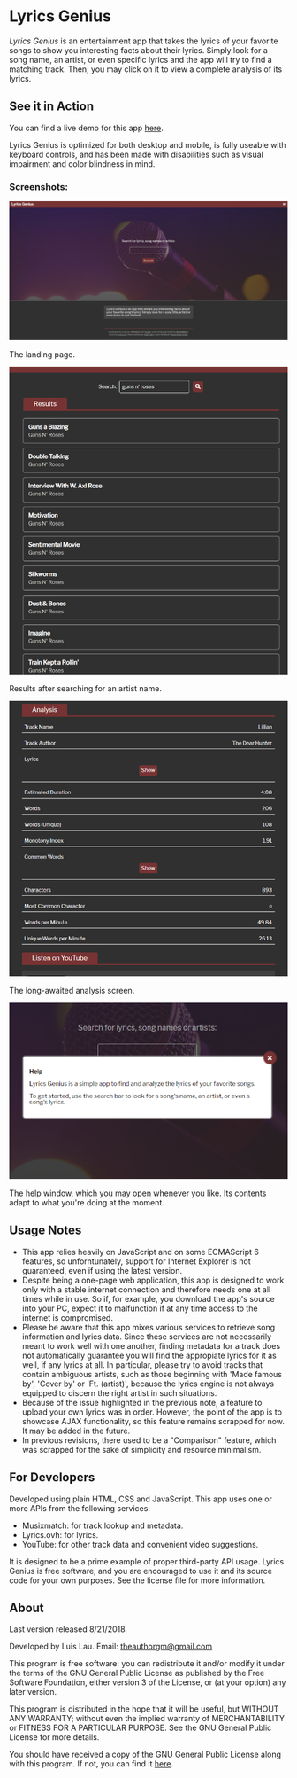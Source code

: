 # Lyrics Genius

*Lyrics Genius* is an entertainment app that takes the lyrics of your favorite songs to show you interesting facts about their lyrics. Simply look for a song name, an artist, or even specific lyrics and the app will try to find a matching track. Then, you may click on it to view a complete analysis of its lyrics.

## See it in Action

You can find a live demo for this app [here](https://theauthorgh.github.io/lyrics-genius/).

Lyrics Genius is optimized for both desktop and mobile, is fully useable with keyboard controls, and has been made with disabilities such as visual impairment and color blindness in mind.

### Screenshots:

![Screenshot of the Landing Page](https://github.com/TheAuthorGH/lyrics-genius/blob/master/screenshots/01.PNG?raw=true)

The landing page.

![Screenshot of the results for a search query](https://github.com/TheAuthorGH/lyrics-genius/blob/master/screenshots/02.PNG?raw=true)

Results after searching for an artist name.

![Screenshot of the analysis screen](https://github.com/TheAuthorGH/lyrics-genius/blob/master/screenshots/03.PNG?raw=true)

The long-awaited analysis screen.

![Screenshot of the help window](https://github.com/TheAuthorGH/lyrics-genius/blob/master/screenshots/04.PNG?raw=true)

The help window, which you may open whenever you like. Its contents adapt to what you're doing at the moment.

## Usage Notes
* This app relies heavily on JavaScript and on some ECMAScript 6 features, so unforntunately, support for Internet Explorer is not guaranteed, even if using the latest version.
* Despite being a one-page web application, this app is designed to work only with a stable internet connection and therefore needs one at all times while in use. So if, for example, you download the app's source into your PC, expect it to malfunction if at any time access to the internet is compromised.
* Please be aware that this app mixes various services to retrieve song information and lyrics data. Since these services are not necessarily meant to work well with one another, finding metadata for a track does not automatically guarantee you will find the appropiate lyrics for it as well, if any lyrics at all. In particular, please try to avoid tracks that contain ambiguous artists, such as those beginning with 'Made famous by', 'Cover by' or 'Ft. (artist)', because the lyrics engine is not always equipped to discern the right artist in such situations.
* Because of the issue highlighted in the previous note, a feature to upload your own lyrics was in order. However, the point of the app is to showcase AJAX functionality, so this feature remains scrapped for now. It may be added in the future.
* In previous revisions, there used to be a "Comparison" feature, which was scrapped for the sake of simplicity and resource minimalism.

## For Developers
Developed using plain HTML, CSS and JavaScript. This app uses one or more APIs from the following services:

* Musixmatch: for track lookup and metadata.
* Lyrics.ovh: for lyrics.
* YouTube: for other track data and convenient video suggestions.

It is designed to be a prime example of proper third-party API usage. Lyrics Genius is free software, and you are encouraged to use it and its source code for your own purposes. See the license file for more information.

## About

Last version released 8/21/2018.

Developed by Luis Lau.
Email: theauthorgm@gmail.com

This program is free software: you can redistribute it and/or modify it under the terms of the GNU General Public License as published by the Free Software Foundation, either version 3 of the License, or (at your option) any later version.

This program is distributed in the hope that it will be useful, but WITHOUT ANY WARRANTY; without even the implied warranty of MERCHANTABILITY or FITNESS FOR A PARTICULAR PURPOSE. See the GNU General Public License for more details.

You should have received a copy of the GNU General Public License along with this program. If not, you can find it [here](https://www.gnu.org/licenses/>).
